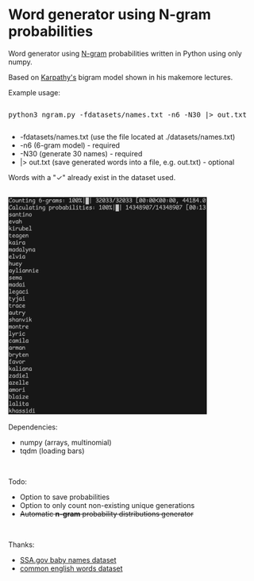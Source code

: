 <h1>Word generator using N-gram probabilities</h1>

<p>Word generator using <a href="https://en.wikipedia.org/wiki/N-gram">N-gram</a> probabilities written in Python using only numpy.</p>

<p>Based on <a href="https://github.com/karpathy/makemore" target="_blank">Karpathy's</a> bigram model shown in his makemore lectures.</p>

<p>Example usage:</p>
<pre><p>python3 ngram.py -fdatasets/names.txt -n6 -N30 |> out.txt</p></pre>
<ul>
    <li>-fdatasets/names.txt (use the file located at ./datasets/names.txt)</li>
    <li>-n6 (6-gram model) - required</li>
    <li>-N30 (generate 30 names) - required</li>
    <li>|> out.txt (save generated words into a file, e.g. out.txt) - optional</li>
</ul>
<p>Words with a "✓" already exist in the dataset used.</p>

<br>

<img src="preview.png" width="400px">

<br>

<p>Dependencies:</p>
<ul>
    <li>numpy (arrays, multinomial)</li>
    <li>tqdm (loading bars)</li>
</ul>

<br>

<p>Todo:</p>
<ul>
    <li>Option to save probabilities</li>
    <li>Option to only count non-existing unique generations</li>
    <s><li>Automatic <b>n-gram</b> probability distributions generator</li></s>
</ul>

<br>

<p>Thanks:</p>
<ul>
<li><a href="https://www.ssa.gov/oact/babynames/" target="_blank">SSA.gov baby names dataset</a>
<li><a href="https://github.com/first20hours/google-10000-english/tree/master" target="_blank">common english words dataset</a></li>
</ul>
